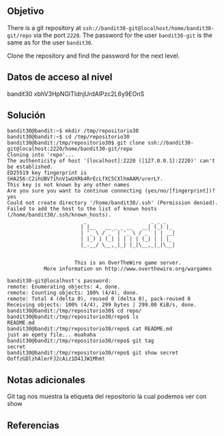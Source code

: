 ## Objetivo
There is a git repository at `ssh://bandit30-git@localhost/home/bandit30-git/repo` via the port `2220`. The password for the user `bandit30-git` is the same as for the user `bandit30`.

Clone the repository and find the password for the next level.
## Datos de acceso al nivel
bandit30
xbhV3HpNGlTIdnjUrdAlPzc2L6y9EOnS
## Solución
```
bandit30@bandit:~$ mkdir /tmp/repositorio30
bandit30@bandit:~$ cd /tmp/repositorio30
bandit30@bandit:/tmp/repositorio30$ git clone ssh://bandit30-git@localhost:2220/home/bandit30-git/repo
Cloning into 'repo'...
The authenticity of host '[localhost]:2220 ([127.0.0.1]:2220)' can't be established.
ED25519 key fingerprint is SHA256:C2ihUBV7ihnV1wUXRb4RrEcLfXC5CXlhmAAM/urerLY.
This key is not known by any other names
Are you sure you want to continue connecting (yes/no/[fingerprint])? yes
Could not create directory '/home/bandit30/.ssh' (Permission denied).
Failed to add the host to the list of known hosts (/home/bandit30/.ssh/known_hosts).
                         _                     _ _ _
                        | |__   __ _ _ __   __| (_) |_
                        | '_ \ / _` | '_ \ / _` | | __|
                        | |_) | (_| | | | | (_| | | |_
                        |_.__/ \__,_|_| |_|\__,_|_|\__|


                      This is an OverTheWire game server.
            More information on http://www.overthewire.org/wargames

bandit30-git@localhost's password:
remote: Enumerating objects: 4, done.
remote: Counting objects: 100% (4/4), done.
remote: Total 4 (delta 0), reused 0 (delta 0), pack-reused 0
Receiving objects: 100% (4/4), 299 bytes | 299.00 KiB/s, done.
bandit30@bandit:/tmp/repositorio30$ cd repo/
bandit30@bandit:/tmp/repositorio30/repo$ ls
README.md
bandit30@bandit:/tmp/repositorio30/repo$ cat README.md
just an epmty file... muahaha
bandit30@bandit:/tmp/repositorio30/repo$ git tag
secret
bandit30@bandit:/tmp/repositorio30/repo$ git show secret
OoffzGDlzhAlerFJ2cAiz1D41JW1Mhmt
```
## Notas adicionales
Git tag nos muestra la etiqueta del repositorio la cual podemos ver con show
## Referencias